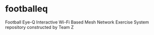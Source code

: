 # footballeq
Football Eye-Q Interactive Wi-Fi Based Mesh Network Exercise System repository constructed by Team Z
